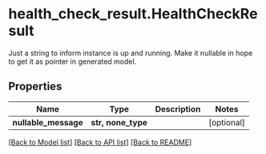 # health_check_result.HealthCheckResult

Just a string to inform instance is up and running. Make it nullable in hope to get it as pointer in generated model.
## Properties
Name | Type | Description | Notes
------------ | ------------- | ------------- | -------------
**nullable_message** | **str, none_type** |  | [optional] 

[[Back to Model list]](../README.md#documentation-for-models) [[Back to API list]](../README.md#documentation-for-api-endpoints) [[Back to README]](../README.md)



